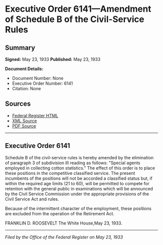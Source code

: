 # Executive Order 6141—Amendment of Schedule B of the Civil-Service Rules

## Summary

**Signed:** May 23, 1933
**Published:** May 23, 1933

**Document Details:**
- Document Number: None
- Executive Order Number: 6141
- Citation: None

## Sources
- [Federal Register HTML](https://www.presidency.ucsb.edu/documents/executive-order-6141-amendment-schedule-b-the-civil-service-rules)
- [XML Source](None)
- [PDF Source](None)

---

## Executive Order 6141

Schedule B of the civil-service rules is hereby amended by the elimination of paragraph 3 of subdivision III reading as follows:
"Special agents employed in collecting cotton statistics."
The effect of this order is to place these positions in the competitive classified service. The present incumbents of the positions will not be accorded a classified status but, if within the required age limits (21 to 60), will be permitted to compete for retention with the general public in examinations which will be announced by the Civil Service Commission under the appropriate provisions of the Civil Service Act and rules.

Because of the intermittent character of the employment, these positions are excluded from the operation of the Retirement Act.

FRANKLIN D. ROOSEVELT
The White House,May 23, 1933.

---

*Filed by the Office of the Federal Register on May 23, 1933*
